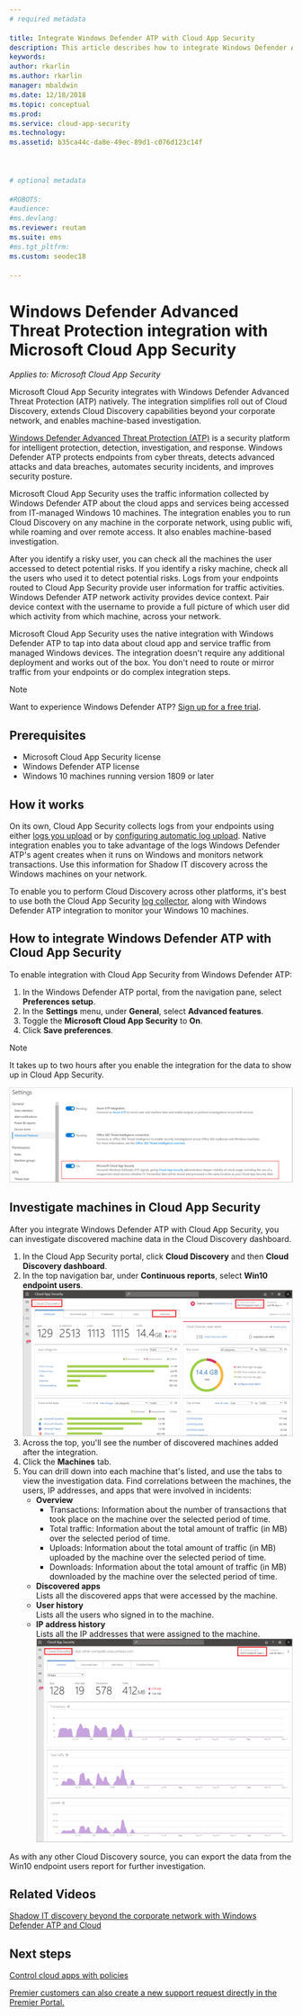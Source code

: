 ```yaml
---
# required metadata

title: Integrate Windows Defender ATP with Cloud App Security
description: This article describes how to integrate Windows Defender Advanced Threat Protection with Cloud App Security for enhanced visibility into Shadow IT and risk management.
keywords:
author: rkarlin
ms.author: rkarlin
manager: mbaldwin
ms.date: 12/18/2018
ms.topic: conceptual
ms.prod:
ms.service: cloud-app-security
ms.technology:
ms.assetid: b35ca44c-da8e-49ec-89d1-c076d123c14f



# optional metadata

#ROBOTS:
#audience:
#ms.devlang:
ms.reviewer: reutam
ms.suite: ems
#ms.tgt_pltfrm:
ms.custom: seodec18

---
```

# Windows Defender Advanced Threat Protection integration with Microsoft Cloud App Security

*Applies to: Microsoft Cloud App Security*

Microsoft Cloud App Security integrates with Windows Defender Advanced Threat Protection (ATP) natively. The integration simplifies roll out of Cloud Discovery, extends Cloud Discovery capabilities beyond your corporate network, and enables machine-based investigation.

[Windows Defender Advanced Threat Protection (ATP)](https://docs.microsoft.com/windows/security/threat-protection/windows-defender-atp/windows-defender-advanced-threat-protection) is a security platform for intelligent protection, detection, investigation, and response. Windows Defender ATP protects endpoints from cyber threats, detects advanced attacks and data breaches, automates security incidents, and improves security posture.

Microsoft Cloud App Security uses the traffic information collected by Windows Defender ATP about the cloud apps and services being accessed from IT-managed Windows 10 machines. The integration enables you to run Cloud Discovery on any machine in the corporate network, using public wifi, while roaming and over remote access. It also enables machine-based investigation.

After you identify a risky user, you can check all the machines the user accessed to detect potential risks. If you identify a risky machine, check all the users who used it to detect potential risks. Logs from your endpoints routed to Cloud App Security provide user information for traffic activities. Windows Defender ATP network activity provides device context. Pair device context with the username to provide a full picture of which user did which activity from which machine, across your network.

Microsoft Cloud App Security uses the native integration with Windows Defender ATP to tap into data about cloud app and service traffic from managed Windows devices. The integration doesn't require any additional deployment and works out of the box. You don't need to route or mirror traffic from your endpoints or do complex integration steps.

> [!NOTE]
> Want to experience Windows Defender ATP? [Sign up for a free trial](https://www.microsoft.com/WindowsForBusiness/windows-atp?ocid=docs-wdatp-assignaccess-abovefoldlink).
>


## Prerequisites

- Microsoft Cloud App Security license
- Windows Defender ATP license
- Windows 10 machines running version 1809 or later


## How it works

On its own, Cloud App Security collects logs from your endpoints using either [logs you upload](create-snapshot-cloud-discovery-reports.md) or by [configuring automatic log upload](discovery-docker.md). Native integration enables you to take advantage of the logs Windows Defender ATP's agent creates when it runs on Windows and monitors network transactions. Use this information for Shadow IT discovery across the Windows machines on your network.

To enable you to perform Cloud Discovery across other platforms, it's best to use both the Cloud App Security [log collector](discovery-docker.md), along with Windows Defender ATP integration to monitor your Windows 10 machines.

## How to integrate Windows Defender ATP with Cloud App Security

To enable integration with Cloud App Security from Windows Defender ATP:

1. In the Windows Defender ATP portal, from the navigation pane, select **Preferences setup**.
2. In the **Settings** menu, under **General**, select **Advanced features**.
3. Toggle the **Microsoft Cloud App Security** to **On**.
4. Click **Save preferences**.

>[!NOTE]
> It takes up to two hours after you enable the integration for the data to show up in Cloud App Security.
>

   ![WD ATP settings](./media/wdatp-settings.png)

## Investigate machines in Cloud App Security

After you integrate Windows Defender ATP with Cloud App Security, you can investigate discovered machine data in the Cloud Discovery dashboard.

1. In the Cloud App Security portal, click **Cloud Discovery** and then **Cloud Discovery dashboard**.
2. In the top navigation bar, under **Continuous reports**, select **Win10 endpoint users**.
  ![WD ATP report](./media/win10-dashboard-report.png)
3. Across the top, you'll see the number of discovered machines added after the integration.
4. Click the **Machines** tab.
5. You can drill down into each machine that's listed, and use the tabs to view the investigation data. Find correlations between the machines, the users, IP addresses, and apps that were involved in incidents:
   - **Overview**
      - Transactions: Information about the number of transactions that took place on the machine over the selected period of time.
      - Total traffic: Information about the total amount of traffic (in MB) over the selected period of time.
     - Uploads: Information about the total amount of traffic (in MB) uploaded by the machine over the selected period of time.
     - Downloads: Information about the total amount of traffic (in MB) downloaded by the machine over the selected period of time.
   - **Discovered apps**<br>
  Lists all the discovered apps that were accessed by the machine.
   - **User history**<br>
    Lists all the users who signed in to the machine.
   - **IP address history**<br>
    Lists all the IP addresses that were assigned to the machine.
 ![Machines overview](./media/machines-overview.png)
 
As with any other Cloud Discovery source, you can export the data from the Win10 endpoint users report for further investigation. 


## Related Videos

[Shadow IT discovery beyond the corporate network with Windows Defender ATP and Cloud](https://www.youtube.com/watch?v=f8hbvbY1Hnc)  

## Next steps 
[Control cloud apps with policies](control-cloud-apps-with-policies.md) 

[Premier customers can also create a new support request directly in the Premier Portal.](https://premier.microsoft.com/)  
  
